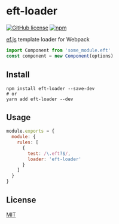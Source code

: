 # eft-loader
[![GitHub license](https://img.shields.io/badge/license-MIT-blue.svg?style=flat-square)](https://raw.githubusercontent.com/TheNeuronProject/eft-loader/master/LICENSE) [![npm](https://img.shields.io/npm/dt/eft-loader.svg?style=flat-square)](https://www.npmjs.com/package/eft-loader)

[ef.js](https://github.com/TheNeuronProject/ef.js) template loader for Webpack


``` javascript
import Component from 'some_module.eft'
const component = new Component(options)
```

## Install
``` shell
npm install eft-loader --save-dev
# or
yarn add eft-loader --dev
```

## Usage
``` javascript
module.exports = {
  module: {
    rules: [
      {
        test: /\.eft?$/,
        loader: 'eft-loader'
      }
    ]
  }
}
```

## License
[MIT](http://cos.mit-license.org/)
